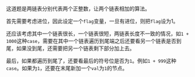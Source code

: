 这道题是两链表分别代表两个正整数，让两个链表相加的算法。

首先需要考虑进位，因此设定一个`flag`变量，一旦有进位，则把`flag`设为1。

还应该考虑其中一个链表很长，一个链表很短，两链表长度不一致的情况，如`1 + 1000`这种`case`，需要在其中一个链表遍历到尾端之后还要看另一个链表是否到尾，如果没到尾，还需要把另一个链表剩下部分加上去。

最后，如果都遍历到尾了，还要看最后的符号位是否为`1`。例如`1 + 999`这种`case`。如果为`1`，还要在末尾新加一个`val`为`1`的节点。